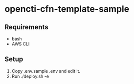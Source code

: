 # opencti-cfn-template-sample

## Requirements

- bash
- AWS CLI

## Setup

1. Copy .env.sample .env and edit it.
2. Run ./deploy.sh -e
